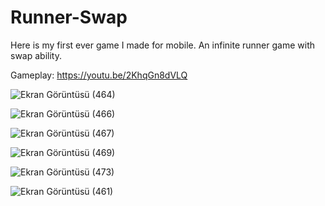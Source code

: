 # Runner-Swap
Here is my first ever game I made for mobile. An infinite runner game with swap ability.

Gameplay: https://youtu.be/2KhqGn8dVLQ

![Ekran Görüntüsü (464)](https://user-images.githubusercontent.com/88732917/212995352-92aeddf7-a3db-49d5-b4c8-0ca8aff878e2.png)


![Ekran Görüntüsü (466)](https://user-images.githubusercontent.com/88732917/212995435-1bd48b68-ce56-40b7-bb4d-ca4ba4da2689.png)


![Ekran Görüntüsü (467)](https://user-images.githubusercontent.com/88732917/212995515-14d0eb9c-9af0-42ca-8575-c39dc46ec934.png)


![Ekran Görüntüsü (469)](https://user-images.githubusercontent.com/88732917/212995566-0a41b200-8066-4e77-9380-f5a6e6863873.png)


![Ekran Görüntüsü (473)](https://user-images.githubusercontent.com/88732917/212995615-64f1e49b-5aad-4f60-9b37-ec3d1f1c14c7.png)


![Ekran Görüntüsü (461)](https://user-images.githubusercontent.com/88732917/212995669-6bd398c7-2ed8-40e6-adcf-44e6bd908040.png)

